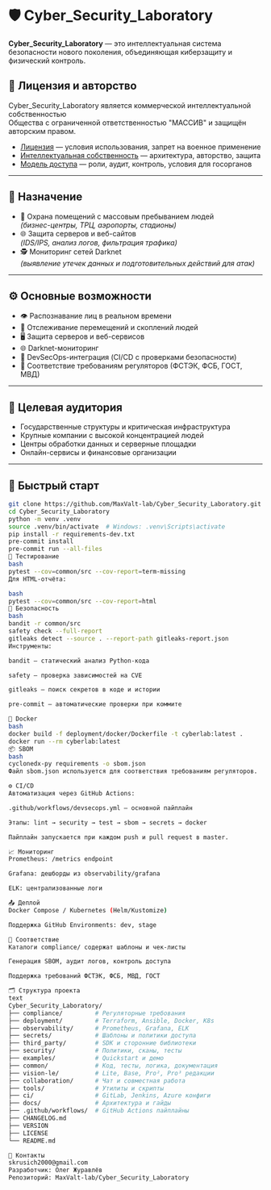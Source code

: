 # 🛡 Cyber_Security_Laboratory

**Cyber_Security_Laboratory** — это интеллектуальная система безопасности нового поколения, объединяющая киберзащиту и физический контроль.

## 📜 Лицензия и авторство

 Cyber_Security_Laboratory является коммерческой интеллектуальной собственностью  
Общества с ограниченной ответственностью "МАССИВ" и защищён авторским правом.

- [Лицензия](LICENSE.md) — условия использования, запрет на военное применение  
- [Интеллектуальная собственность](INTELLECT.md) — архитектура, авторство, защита  
- [Модель доступа](access-control.md) — роли, аудит, контроль, условия для госорганов

---

## 🎯 Назначение

- 🏢 Охрана помещений с массовым пребыванием людей  
  *(бизнес-центры, ТРЦ, аэропорты, стадионы)*  
- 🌐 Защита серверов и веб-сайтов  
  *(IDS/IPS, анализ логов, фильтрация трафика)*  
- 🕵️ Мониторинг сетей Darknet  
  *(выявление утечек данных и подготовительных действий для атак)*  

---

## ⚙️ Основные возможности

- 👁 Распознавание лиц в реальном времени  
- 🚶 Отслеживание перемещений и скоплений людей  
- 🖥 Защита серверов и веб-сервисов  
- 🌐 Darknet-мониторинг  
- 📡 DevSecOps-интеграция (CI/CD с проверками безопасности)  
- 🧾 Соответствие требованиям регуляторов (ФСТЭК, ФСБ, ГОСТ, МВД)  

---

## 👥 Целевая аудитория

- Государственные структуры и критическая инфраструктура  
- Крупные компании с высокой концентрацией людей  
- Центры обработки данных и серверные площадки  
- Онлайн-сервисы и финансовые организации  

---

## 🚀 Быстрый старт

```bash
git clone https://github.com/MaxValt-lab/Cyber_Security_Laboratory.git
cd Cyber_Security_Laboratory
python -m venv .venv
source .venv/bin/activate  # Windows: .venv\Scripts\activate
pip install -r requirements-dev.txt
pre-commit install
pre-commit run --all-files
🧪 Тестирование
bash
pytest --cov=common/src --cov-report=term-missing
Для HTML-отчёта:

bash
pytest --cov=common/src --cov-report=html
🔐 Безопасность
bash
bandit -r common/src
safety check --full-report
gitleaks detect --source . --report-path gitleaks-report.json
Инструменты:

bandit — статический анализ Python-кода

safety — проверка зависимостей на CVE

gitleaks — поиск секретов в коде и истории

pre-commit — автоматические проверки при коммите

🐳 Docker
bash
docker build -f deployment/docker/Dockerfile -t cyberlab:latest .
docker run --rm cyberlab:latest
📦 SBOM
bash
cyclonedx-py requirements -o sbom.json
Файл sbom.json используется для соответствия требованиям регуляторов.

⚙️ CI/CD
Автоматизация через GitHub Actions:

.github/workflows/devsecops.yml — основной пайплайн

Этапы: lint → security → test → sbom → secrets → docker

Пайплайн запускается при каждом push и pull request в master.

📈 Мониторинг
Prometheus: /metrics endpoint

Grafana: дешборды из observability/grafana

ELK: централизованные логи

📤 Деплой
Docker Compose / Kubernetes (Helm/Kustomize)

Поддержка GitHub Environments: dev, stage

📜 Соответствие
Каталоги compliance/ содержат шаблоны и чек-листы

Генерация SBOM, аудит логов, контроль доступа

Поддержка требований ФСТЭК, ФСБ, МВД, ГОСТ

🗂 Структура проекта
text
Cyber_Security_Laboratory/
├── compliance/         # Регуляторные требования
├── deployment/         # Terraform, Ansible, Docker, K8s
├── observability/      # Prometheus, Grafana, ELK
├── secrets/            # Шаблоны и политики доступа
├── third_party/        # SDK и сторонние библиотеки
├── security/           # Политики, сканы, тесты
├── examples/           # Quickstart и демо
├── common/             # Код, тесты, логика, документация
├── vision-le/          # Lite, Base, Pro², Pro³ редакции
├── collaboration/      # Чат и совместная работа
├── tools/              # Утилиты и скрипты
├── ci/                 # GitLab, Jenkins, Azure конфиги
├── docs/               # Архитектура и гайды
├── .github/workflows/  # GitHub Actions пайплайны
├── CHANGELOG.md
├── VERSION
├── LICENSE
└── README.md

🤝 Контакты
skrusich2000@gmail.com
Разработчик: Олег Журавлёв
Репозиторий: MaxValt-lab/Cyber_Security_Laboratory

